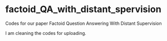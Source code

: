 # factoid_QA_with_distant_spervision
Codes for our paper Factoid Question Answering With Distant Supervision

I am cleaning the codes for uploading.
